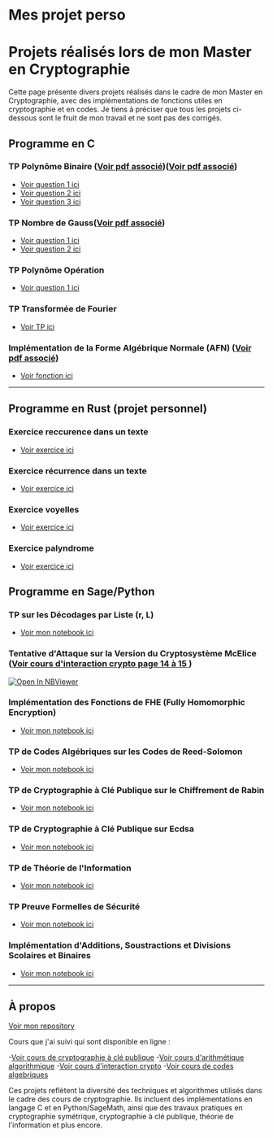 # Mes projet perso

# Projets réalisés lors de mon Master en Cryptographie

Cette page présente divers projets réalisés dans le cadre de mon Master en Cryptographie, avec des implémentations de fonctions utiles en cryptographie et en codes. Je tiens à préciser que tous les projets ci-dessous sont le fruit de mon travail et ne sont pas des corrigés.

## Programme en C

### **TP Polynôme Binaire** ([Voir pdf associé](./TP_poly_bin1.pdf))([Voir pdf associé](./TP_poly_bin2.pdf))

- [Voir question 1 ici](https://github.com/AD72876/Projet-perso-beta/blob/main/polynome_binaire1.c)
- [Voir question 2 ici](https://github.com/AD72876/Projet-perso-beta/blob/main/polynome_binaire2.c)
- [Voir question 3 ici](https://github.com/AD72876/Projet-perso-beta/blob/main/polynome_binaire3.c)


### **TP Nombre de Gauss**([Voir pdf associé](./TP_gauss.pdf))
- [Voir question 1 ici](https://github.com/AD72876/Projet-perso-beta/blob/main/gauss_1.c)
- [Voir question 2 ici](https://github.com/AD72876/Projet-perso-beta/blob/main/gauss_2.c)

### **TP Polynôme Opération**
- [Voir question 1 ici](https://github.com/AD72876/Projet-perso-beta/blob/main/polynome_operation.c)

### **TP Transformée de Fourier**
- [Voir TP ici](https://github.com/AD72876/Projet-perso-beta/blob/main/tp2fourrier.c)

### **Implémentation de la Forme Algébrique Normale (AFN)** ([Voir pdf associé](./fonct_booleennes.pdf))
- [Voir fonction ici](https://github.com/AD72876/Projet-perso-beta/blob/main/AFN.c)

---

## Programme en Rust (projet personnel)


### **Exercice reccurence dans un texte**
- [Voir exercice ici](https://github.com/AD72876/Projet-perso-beta/edit/main/tableau_contigu.rs)
  
### **Exercice récurrence dans un texte**
- [Voir exercice ici](https://github.com/AD72876/Projet-perso-beta/edit/main/recurrence_texte.rs)

### **Exercice voyelles**
- [Voir exercice ici](https://github.com/AD72876/Projet-perso-beta/edit/main/voyelles.rs)
  
### **Exercice palyndrome**
- [Voir exercice ici](https://github.com/AD72876/Projet-perso-beta/edit/main/palyndrome.rs)


## Programme en Sage/Python

### **TP sur les Décodages par Liste (r, L)**
- [Voir mon notebook ici](https://nbviewer.org/github/AD72876/Projet-perso-beta/raw/main/DM_algorithmique_arithm2.ipynb)

### **Tentative d'Attaque sur la Version du Cryptosystème McElice** ([Voir cours d'interaction crypto page 14 à 15 ](https://www.math.univ-paris13.fr/~borello/interactionscodescrypto/20242025/interactioncodescrypto.pdf))
[![Open In NBViewer](https://img.shields.io/badge/Open%20in-NBViewer-orange)](https://nbviewer.org/github/AD72876/Projet-perso-beta/raw/main/copie_attaque_sidelnikov.ipynb)


### **Implémentation des Fonctions de FHE (Fully Homomorphic Encryption)**
- [Voir mon notebook ici](https://nbviewer.org/github/AD72876/Projet-perso-beta/raw/main/recrypt_cout.ipynb)

### **TP de Codes Algébriques sur les Codes de Reed-Solomon**
- [Voir mon notebook ici](https://nbviewer.org/github/AD72876/Projet-perso-beta/raw/main/Codes_Reed_Solomon.ipynb)

### **TP de Cryptographie à Clé Publique sur le Chiffrement de Rabin**
- [Voir mon notebook ici](https://nbviewer.org/github/AD72876/Projet-perso-beta/raw/main/chiffrement_rabin_cle-plubique.ipynb)

### **TP de Cryptographie à Clé Publique sur Ecdsa**
- [Voir mon notebook ici](https://nbviewer.org/github/AD72876/Projet-perso-beta/raw/main/Ecdsa2.ipynb)

### **TP de Théorie de l'Information**
- [Voir mon notebook ici](https://nbviewer.org/github/AD72876/Projet-perso-beta/raw/main/tp-compression2.ipynb)

### **TP Preuve Formelles de Sécurité**
- [Voir mon notebook ici](https://nbviewer.org/github/AD72876/Projet-perso-beta/raw/main/DevoirPFS.ipynb)

### **Implémentation d'Additions, Soustractions et Divisions Scolaires et Binaires**
- [Voir mon notebook ici](https://nbviewer.org/github/AD72876/amine-projets/raw/main/DM1_algo_arithmetique1.ipynb)

---

## À propos
[Voir mon repository](https://github.com/AD72876)

Cours que j'ai suivi qui sont disponible en ligne :

-[Voir cours de cryptographie à clé publique](https://www.lvzl.fr/teaching/2023-24/cp.html)
-[Voir cours d'arithmétique algorithmique](https://www.lvzl.fr/teaching/2024-25/aa.html)
-[Voir cours d'interaction crypto](https://www.math.univ-paris13.fr/~borello/interactionscodescrypto/20242025/interactioncodescrypto.pdf)
-[Voir cours de codes algebriques](https://www.lvzl.fr/teaching/2023-24/ca.html)


Ces projets reflètent la diversité des techniques et algorithmes utilisés dans le cadre des cours de cryptographie. Ils incluent des implémentations en langage C et en Python/SageMath, ainsi que des travaux pratiques en cryptographie symétrique, cryptographie à clé publique, théorie de l'information et plus encore.
